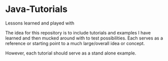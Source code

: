# Java-Tutorials
Lessons learned and played with

The idea for this repository is to include tutorials and examples I have learned and then mucked around with to test possibilities. Each serves as a reference or starting point to a much large/overall idea or concept.

However, each tutorial should serve as a stand alone example.

